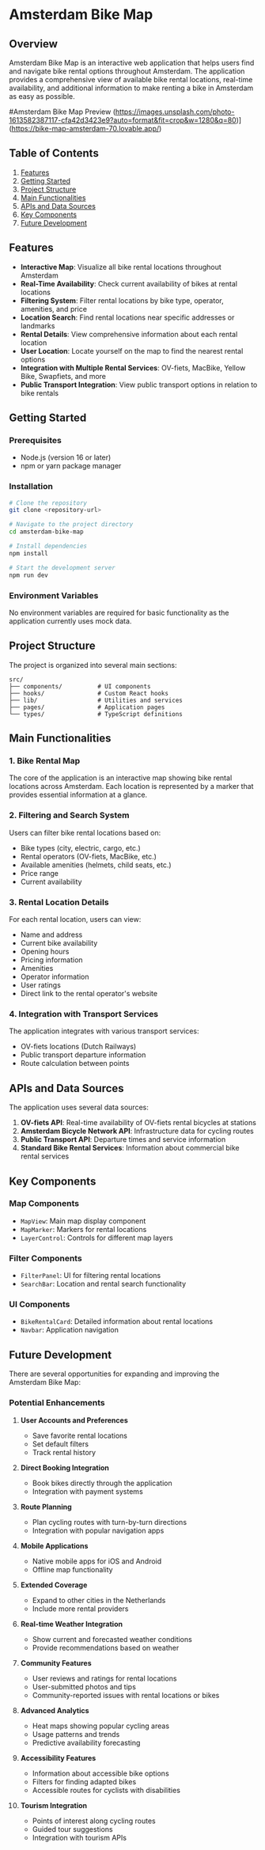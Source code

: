 
# Amsterdam Bike Map

## Overview

Amsterdam Bike Map is an interactive web application that helps users find and navigate bike rental options throughout Amsterdam. The application provides a comprehensive view of available bike rental locations, real-time availability, and additional information to make renting a bike in Amsterdam as easy as possible.

#Amsterdam Bike Map Preview (https://images.unsplash.com/photo-1613582387117-cfa42d3423e9?auto=format&fit=crop&w=1280&q=80)](https://bike-map-amsterdam-70.lovable.app/)

## Table of Contents

1. [Features](#features)
2. [Getting Started](#getting-started)
3. [Project Structure](#project-structure)
4. [Main Functionalities](#main-functionalities)
5. [APIs and Data Sources](#apis-and-data-sources)
6. [Key Components](#key-components)
7. [Future Development](#future-development)

## Features

- **Interactive Map**: Visualize all bike rental locations throughout Amsterdam
- **Real-Time Availability**: Check current availability of bikes at rental locations
- **Filtering System**: Filter rental locations by bike type, operator, amenities, and price
- **Location Search**: Find rental locations near specific addresses or landmarks
- **Rental Details**: View comprehensive information about each rental location
- **User Location**: Locate yourself on the map to find the nearest rental options
- **Integration with Multiple Rental Services**: OV-fiets, MacBike, Yellow Bike, Swapfiets, and more
- **Public Transport Integration**: View public transport options in relation to bike rentals

## Getting Started

### Prerequisites

- Node.js (version 16 or later)
- npm or yarn package manager

### Installation

```bash
# Clone the repository
git clone <repository-url>

# Navigate to the project directory
cd amsterdam-bike-map

# Install dependencies
npm install

# Start the development server
npm run dev
```

### Environment Variables

No environment variables are required for basic functionality as the application currently uses mock data.

## Project Structure

The project is organized into several main sections:

```
src/
├── components/          # UI components
├── hooks/               # Custom React hooks
├── lib/                 # Utilities and services
├── pages/               # Application pages
└── types/               # TypeScript definitions
```

## Main Functionalities

### 1. Bike Rental Map

The core of the application is an interactive map showing bike rental locations across Amsterdam. Each location is represented by a marker that provides essential information at a glance.

### 2. Filtering and Search System

Users can filter bike rental locations based on:
- Bike types (city, electric, cargo, etc.)
- Rental operators (OV-fiets, MacBike, etc.)
- Available amenities (helmets, child seats, etc.)
- Price range
- Current availability

### 3. Rental Location Details

For each rental location, users can view:
- Name and address
- Current bike availability
- Opening hours
- Pricing information
- Amenities
- Operator information
- User ratings
- Direct link to the rental operator's website

### 4. Integration with Transport Services

The application integrates with various transport services:
- OV-fiets locations (Dutch Railways)
- Public transport departure information
- Route calculation between points

## APIs and Data Sources

The application uses several data sources:

1. **OV-fiets API**: Real-time availability of OV-fiets rental bicycles at stations
2. **Amsterdam Bicycle Network API**: Infrastructure data for cycling routes
3. **Public Transport API**: Departure times and service information
4. **Standard Bike Rental Services**: Information about commercial bike rental services

## Key Components

### Map Components

- `MapView`: Main map display component
- `MapMarker`: Markers for rental locations
- `LayerControl`: Controls for different map layers

### Filter Components

- `FilterPanel`: UI for filtering rental locations
- `SearchBar`: Location and rental search functionality

### UI Components

- `BikeRentalCard`: Detailed information about rental locations
- `Navbar`: Application navigation

## Future Development

There are several opportunities for expanding and improving the Amsterdam Bike Map:

### Potential Enhancements

1. **User Accounts and Preferences**
   - Save favorite rental locations
   - Set default filters
   - Track rental history

2. **Direct Booking Integration**
   - Book bikes directly through the application
   - Integration with payment systems

3. **Route Planning**
   - Plan cycling routes with turn-by-turn directions
   - Integration with popular navigation apps

4. **Mobile Applications**
   - Native mobile apps for iOS and Android
   - Offline map functionality

5. **Extended Coverage**
   - Expand to other cities in the Netherlands
   - Include more rental providers

6. **Real-time Weather Integration**
   - Show current and forecasted weather conditions
   - Provide recommendations based on weather

7. **Community Features**
   - User reviews and ratings for rental locations
   - User-submitted photos and tips
   - Community-reported issues with rental locations or bikes

8. **Advanced Analytics**
   - Heat maps showing popular cycling areas
   - Usage patterns and trends
   - Predictive availability forecasting

9. **Accessibility Features**
   - Information about accessible bike options
   - Filters for finding adapted bikes
   - Accessible routes for cyclists with disabilities

10. **Tourism Integration**
    - Points of interest along cycling routes
    - Guided tour suggestions
    - Integration with tourism APIs
